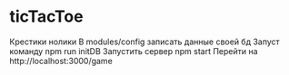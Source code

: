 # ticTacToe  
Крестики нолики 
В modules/config записать данные своей бд
Запуст команду npm run initDB
Запустить сервер npm start
Перейти на http://localhost:3000/game
